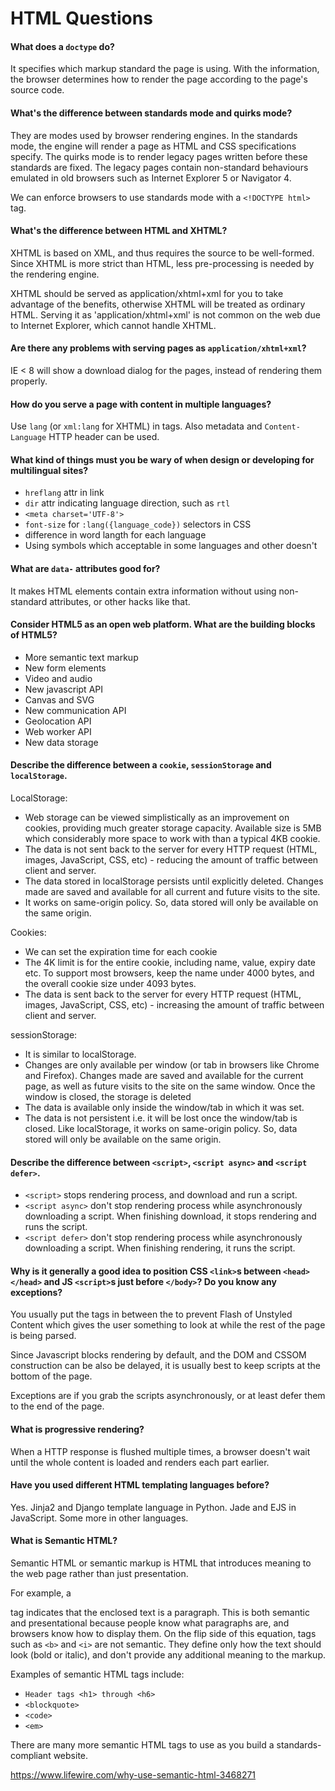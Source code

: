 # HTML Questions

#### What does a `doctype` do?

It specifies which markup standard the page is using. With the information, the
browser determines how to render the page according to the page's source code.

#### What's the difference between standards mode and quirks mode?

They are modes used by browser rendering engines. In the standards mode, the
engine will render a page as HTML and CSS specifications specify. The quirks
mode is to render legacy pages written before these standards are fixed. The
legacy pages contain non-standard behaviours emulated in old browsers such as
Internet Explorer 5 or Navigator 4.

We can enforce browsers to use standards mode with a `<!DOCTYPE html>` tag.

#### What's the difference between HTML and XHTML?

XHTML is based on XML, and thus requires the source to be well-formed. Since XHTML is more strict than HTML, less pre-processing is needed by the rendering engine.

XHTML should be served as application/xhtml+xml for you to take advantage of the benefits, otherwise XHTML will be treated as ordinary HTML. Serving it as 'application/xhtml+xml' is not common on the web due to Internet Explorer, which cannot handle XHTML.

#### Are there any problems with serving pages as `application/xhtml+xml`?

IE < 8 will show a download dialog for the pages, instead of rendering them
properly.

#### How do you serve a page with content in multiple languages?

Use `lang` (or `xml:lang` for XHTML) in tags. Also metadata and
`Content-Language` HTTP header can be used.

#### What kind of things must you be wary of when design or developing for multilingual sites?

- `hreflang` attr in link
- `dir` attr indicating language direction, such as `rtl`
- `<meta charset='UTF-8'>`
- `font-size` for `:lang({language_code})` selectors in CSS
- difference in word langth for each language
- Using symbols which acceptable in some languages and other doesn't 

#### What are `data-` attributes good for?

It makes HTML elements contain extra information without using non-standard
attributes, or other hacks like that.

#### Consider HTML5 as an open web platform. What are the building blocks of HTML5?


- More semantic text markup
- New form elements
- Video and audio
- New javascript API
- Canvas and SVG
- New communication API
- Geolocation API
- Web worker API
- New data storage


#### Describe the difference between a `cookie`, `sessionStorage` and `localStorage`.

LocalStorage:

- Web storage can be viewed simplistically as an improvement on cookies, providing much greater storage capacity. Available size is 5MB which considerably more space to work with than a typical 4KB cookie.
- The data is not sent back to the server for every HTTP request (HTML, images, JavaScript, CSS, etc) - reducing the amount of traffic between client and server.
- The data stored in localStorage persists until explicitly deleted. Changes made are saved and available for all current and future visits to the site.
- It works on same-origin policy. So, data stored will only be available on the same origin.


Cookies:

- We can set the expiration time for each cookie
- The 4K limit is for the entire cookie, including name, value, expiry date etc. To support most browsers, keep the name under 4000 bytes, and the overall cookie size under 4093 bytes.
- The data is sent back to the server for every HTTP request (HTML, images, JavaScript, CSS, etc) - increasing the amount of traffic between client and server.


sessionStorage:

- It is similar to localStorage.
- Changes are only available per window (or tab in browsers like Chrome and Firefox). Changes made are saved and available for the current page, as well as future visits to the site on the same window. Once the window is closed, the storage is deleted
- The data is available only inside the window/tab in which it was set.
- The data is not persistent i.e. it will be lost once the window/tab is closed. Like localStorage, it works on same-origin policy. So, data stored will only be available on the same origin.

#### Describe the difference between `<script>`, `<script async>` and `<script defer>`.

- `<script>` stops rendering process, and download and run a script.
- `<script async>` don't stop rendering process while asynchronously
  downloading a script. When finishing download, it stops rendering and runs the
  script.
- `<script defer>` don't stop rendering process while asynchronously
  downloading a script. When finishing rendering, it runs the script.

#### Why is it generally a good idea to position CSS `<link>`s between `<head></head>` and JS `<script>`s just before `</body>`? Do you know any exceptions?

You usually put the <link> tags in between the <head> to prevent Flash of Unstyled Content which gives the user something to look at while the rest of the page is being parsed.

Since Javascript blocks rendering by default, and the DOM and CSSOM construction can be also be delayed, it is usually best to keep scripts at the bottom of the page.

Exceptions are if you grab the scripts asynchronously, or at least defer them to the end of the page.

#### What is progressive rendering?

When a HTTP response is flushed multiple times, a browser doesn't wait until
the whole content is loaded and renders each part earlier.

#### Have you used different HTML templating languages before?

Yes. Jinja2 and Django template language in Python. Jade and EJS in JavaScript.
Some more in other languages.

#### What is Semantic HTML?

Semantic HTML or semantic markup is HTML that introduces meaning to the web page rather than just presentation. 

For example, a <p> tag indicates that the enclosed text is a paragraph. This is both semantic and presentational because people know what paragraphs are, and browsers know how to display them. On the flip side of this equation, tags such as ```<b>``` and ```<i>``` are not semantic. They define only how the text should look (bold or italic), and don't provide any additional meaning to the markup.

Examples of semantic HTML tags include:

- ```Header tags <h1> through <h6>```
- ```<blockquote>```
- ```<code>```
- ```<em>```

There are many more semantic HTML tags to use as you build a standards-compliant website.

https://www.lifewire.com/why-use-semantic-html-3468271
